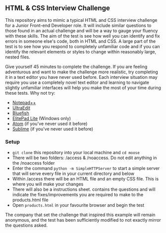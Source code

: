 ## HTML & CSS Interview Challenge


This repository aims to mimic a typical HTML and CSS interview challenge for a Junior Front-end Developer role. It will include similar questions to those found in an actual challenge and will be a way to gauge your fluency with these skills. The aim of the test is see how well you can identify and fix errors in someone else's code, both in HTML and CSS. A large part of the test is to see how you respond to completely unfamiliar code and if you can identify the relevant elements or styles to change within reasonably large, nested files.  

Give yourself 45 minutes to complete the challenge. If you are feeling adventurous and want to make the challenge more realistic, try completing it in a text editor you have never used before. Each interview situation may require you use a completely novel text editor and learning to navigate slightly unfamiliar interfaces will help you make the most of your time during these tests. Why not try:

 - [Notepad++](https://notepad-plus-plus.org/download/v6.7.9.2.html)  
 - [UltraEdit](http://www.ultraedit.com/downloads/uex.html)  
 - [Bluefish](http://bluefish.openoffice.nl/download.html)  
 - [ElitePad Lite](http://www.editpadlite.com/download.html) (Windows only)  
 - [Atom](https://atom.io/) (if you've never used it before)  
 - [Sublime](http://www.sublimetext.com/) (if you've never used it before)  

### Setup
- ```git clone``` this repository into your local machine and ```cd moose```  
- There will be two folders: /access & /noaccess. Do not edit anything in the /noaccess folder  
- Enter the command ```python -m SimpleHTTPServer``` to start a simple server that will serve every file in your current directory and below  
- Within /access there will be an HTML file and an empty CSS file. This is where you will make your changes  
- There will also be a instructions sheet.  contains the questions and will indicate the fixes/improvements you are required to make to the products.html file  
- Open ```products.html``` in your favourite browser and begin the test  


The company that set the challenge that inspired this example will remain anonymous, and the test has been sufficiently modified to not exactly mirror the questions asked.
